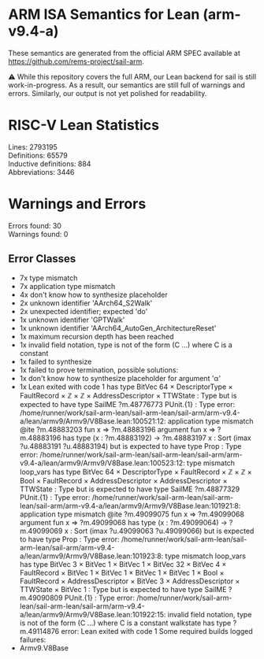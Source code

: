 # ARM ISA Semantics for Lean (arm-v9.4-a)

These semantics are generated from the official ARM SPEC available at
https://github.com/rems-project/sail-arm.

⚠️ While this repository covers the full ARM, our Lean backend for sail
is still work-in-progress. As a result, our semantics are still full of warnings
and errors. Similarly, our output is not yet polished for readability.
# RISC-V Lean Statistics

Lines: 2793195  
Definitions: 65579  
Inductive definitions: 884  
Abbreviations: 3446  

# Warnings and Errors

Errors found: 30  
Warnings found: 0  

## Error Classes

- 7x type mismatch
- 7x application type mismatch
- 4x don't know how to synthesize placeholder
- 2x unknown identifier 'AArch64_S2Walk'
- 2x unexpected identifier; expected 'do'
- 1x unknown identifier 'GPTWalk'
- 1x unknown identifier 'AArch64_AutoGen_ArchitectureReset'
- 1x maximum recursion depth has been reached
- 1x invalid field notation, type is not of the form (C ...) where C is a constant
- 1x failed to synthesize
- 1x failed to prove termination, possible solutions:
- 1x don't know how to synthesize placeholder for argument 'α'
- 1x Lean exited with code 1
has type
  BitVec 64 × DescriptorType × FaultRecord × ℤ × ℤ × AddressDescriptor × TTWState : Type
but is expected to have type
  SailME ?m.48776773 PUnit.{1} : Type
error: /home/runner/work/sail-arm-lean/sail-arm-lean/sail-arm/arm-v9.4-a/lean/armv9/Armv9/V8Base.lean:100521:12: application type mismatch
  @ite ?m.48883203 fun x => ?m.48883196
argument
  fun x => ?m.48883196
has type
  (x : ?m.48883192) → ?m.48883197 x : Sort (imax ?u.48883191 ?u.48883194)
but is expected to have type
  Prop : Type
error: /home/runner/work/sail-arm-lean/sail-arm-lean/sail-arm/arm-v9.4-a/lean/armv9/Armv9/V8Base.lean:100523:12: type mismatch
  loop_vars
has type
  BitVec 64 ×
    DescriptorType × FaultRecord × ℤ × ℤ × Bool × FaultRecord × AddressDescriptor × AddressDescriptor × TTWState : Type
but is expected to have type
  SailME ?m.48877329 PUnit.{1} : Type
error: /home/runner/work/sail-arm-lean/sail-arm-lean/sail-arm/arm-v9.4-a/lean/armv9/Armv9/V8Base.lean:101921:8: application type mismatch
  @ite ?m.49099075 fun x => ?m.49099068
argument
  fun x => ?m.49099068
has type
  (x : ?m.49099064) → ?m.49099069 x : Sort (imax ?u.49099063 ?u.49099066)
but is expected to have type
  Prop : Type
error: /home/runner/work/sail-arm-lean/sail-arm-lean/sail-arm/arm-v9.4-a/lean/armv9/Armv9/V8Base.lean:101923:8: type mismatch
  loop_vars
has type
  BitVec 3 ×
    BitVec 1 ×
      BitVec 1 ×
        BitVec 32 ×
          BitVec 4 ×
            FaultRecord ×
              BitVec 1 ×
                BitVec 1 ×
                  BitVec 1 ×
                    BitVec 1 ×
                      Bool × FaultRecord × AddressDescriptor × BitVec 3 × AddressDescriptor × TTWState × BitVec 1 : Type
but is expected to have type
  SailME ?m.49090809 PUnit.{1} : Type
error: /home/runner/work/sail-arm-lean/sail-arm-lean/sail-arm/arm-v9.4-a/lean/armv9/Armv9/V8Base.lean:101922:15: invalid field notation, type is not of the form (C ...) where C is a constant
  walkstate
has type
  ?m.49114876
error: Lean exited with code 1
Some required builds logged failures:
- Armv9.V8Base
